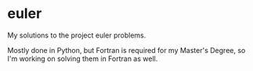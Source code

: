 # euler
My solutions to the project euler problems.

Mostly done in Python, but Fortran is required for my Master's Degree, so I'm working on solving them in Fortran as well.
